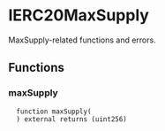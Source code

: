# IERC20MaxSupply

MaxSupply-related functions and errors.



## Functions
### maxSupply
```solidity
  function maxSupply(
  ) external returns (uint256)
```




